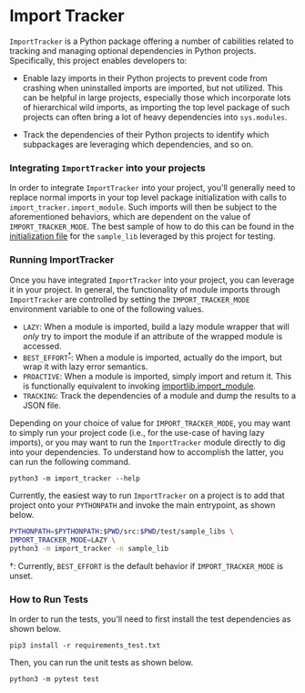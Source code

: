 # Import Tracker
`ImportTracker` is a Python package offering a number of cabilities related to tracking and managing optional dependencies in Python projects. Specifically, this project enables developers to:

- Enable lazy imports in their Python projects to prevent code from crashing when uninstalled imports are imported, but not utilized. This can be helpful in large projects, especially those which incorporate lots of hierarchical wild imports, as importing the top level package of such projects can often bring a lot of heavy dependencies into `sys.modules`.

- Track the dependencies of their Python projects to identify which subpackages are leveraging which dependencies, and so on.


### Integrating `ImportTracker` into your projects
In order to integrate `ImportTracker` into your project, you'll generally need to replace normal imports in your top level package initialization with calls to `import_tracker.import_module`. Such imports will then be subject to the aforementioned behaviors, which are dependent on the value of `IMPORT_TRACKER_MODE`. The best sample of how to do this can be found in the [initialization file](./test/sample_libs/sample_lib/__init__.py) for the `sample_lib` leveraged by this project for testing.


### Running ImportTracker
Once you have integrated `ImportTracker` into your project, you can leverage it in your project. In general, the functionality of module imports through `ImportTracker` are controlled by setting the `IMPORT_TRACKER_MODE` environment variable to one of the following values. 

- `LAZY`: When a module is imported, build a lazy module wrapper that will *only* try to import the module if an attribute of the wrapped module is accessed.
- `BEST_EFFORT`<sup>[†](#footnote)</sup>: When a module is imported, actually do the import, but wrap it with lazy error semantics.
- `PROACTIVE`: When a module is imported, simply import and return it. This is functionally equivalent to invoking [importlib.import_module](https://docs.python.org/3/library/importlib.html#importlib.import_module).
- `TRACKING`: Track the dependencies of a module and dump the results to a JSON file.

Depending on your choice of value for `IMPORT_TRACKER_MODE`, you may want to simply run your project code (i.e., for the use-case of having lazy imports), or you may want to run the `ImportTracker` module directly to dig into your dependencies. To understand how to accomplish the latter, you can run the following command.

`python3 -m import_tracker --help`

Currently, the easiest way to run `ImportTracker` on a project is to add that project onto your `PYTHONPATH` and invoke the main entrypoint, as shown below.
```bash
PYTHONPATH=$PYTHONPATH:$PWD/src:$PWD/test/sample_libs \
IMPORT_TRACKER_MODE=LAZY \
python3 -m import_tracker -n sample_lib
```

<a name="footnote">†</a>: Currently, `BEST_EFFORT` is the default behavior if `IMPORT_TRACKER_MODE` is unset.

### How to Run Tests
In order to run the tests, you'll need to first install the test dependencies as shown below.
```
pip3 install -r requirements_test.txt
```

Then, you can run the unit tests as shown below.
```python3
python3 -m pytest test
```
